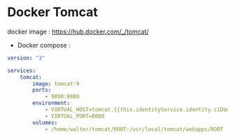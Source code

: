 Docker Tomcat
===================

docker image : https://hub.docker.com/_/tomcat/

* Docker compose :

```yml
version: "3"

services:
    tomcat:
        image: tomcat:9
        ports:
            - 9090:8080
        environment:
            - VIRTUAL_HOST=tomcat.{{this.identityService.identity.ciDomain}}
            - VIRTUAL_PORT=8080  
        volumes:
            - /home/walter/tomcat/ROOT:/usr/local/tomcat/webapps/ROOT
```